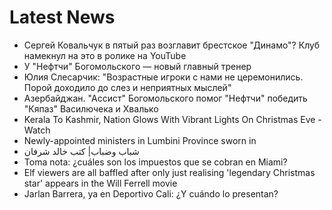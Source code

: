 # Latest News
-  Сергей Ковальчук в пятый раз возглавит брестское "Динамо"? Клуб намекнул на это в ролике на YouTube
-  У "Нефтчи" Богомольского — новый главный тренер
-  Юлия Слесарчик: "Возрастные игроки с нами не церемонились. Порой доходило до слез и неприятных мыслей"
-  Азербайджан. "Ассист" Богомольского помог "Нефтчи" победить "Кяпаз" Василючека и Хвалько
-  Kerala To Kashmir, Nation Glows With Vibrant Lights On Christmas Eve - Watch
-  Newly-appointed ministers in Lumbini Province sworn in
-  شباب وضباب| كتب خالد شرفان
-  Toma nota: ¿cuáles son los impuestos que se cobran en Miami?
-  Elf viewers are all baffled after only just realising 'legendary Christmas star' appears in the Will Ferrell movie
-  Jarlan Barrera, ya en Deportivo Cali: ¿Y cuándo lo presentan?
